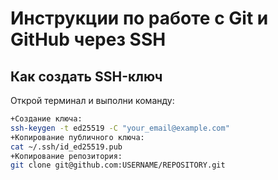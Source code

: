 # Инструкции по работе с Git и GitHub через SSH

## Как создать SSH-ключ

Открой терминал и выполни команду:

```bash
+Создание ключа:
ssh-keygen -t ed25519 -C "your_email@example.com"
+Копирование публичного ключа:
cat ~/.ssh/id_ed25519.pub
+Копирование репозитория:
git clone git@github.com:USERNAME/REPOSITORY.git